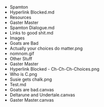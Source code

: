 - Spamton
 - Hyperlink Blocked.md
- Resources
 - Gaster Master
  - Spamton Dialogue.md
 - Links to good shit.md
- Images
 - Goats are Bad
  - Actually your choices do matter.png
  - nomnom.gif
 - Other Stuff
  - Gaster Master
   - Hyperlink Blocked
    - Ch-Ch-Ch-Choices.png
  - Who is C.png
  - Susie gets chalk.png
- Test.md
- Goats are bad.canvas
- Deltarune and Undertale.canvas
- Gaster Master.canvas